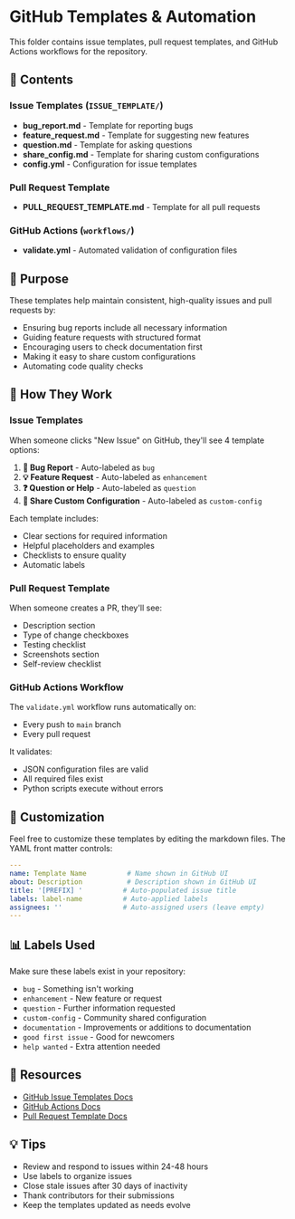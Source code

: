 # GitHub Templates & Automation

This folder contains issue templates, pull request templates, and GitHub Actions workflows for the repository.

## 📁 Contents

### Issue Templates (`ISSUE_TEMPLATE/`)

- **bug_report.md** - Template for reporting bugs
- **feature_request.md** - Template for suggesting new features
- **question.md** - Template for asking questions
- **share_config.md** - Template for sharing custom configurations
- **config.yml** - Configuration for issue templates

### Pull Request Template

- **PULL_REQUEST_TEMPLATE.md** - Template for all pull requests

### GitHub Actions (`workflows/`)

- **validate.yml** - Automated validation of configuration files

## 🎯 Purpose

These templates help maintain consistent, high-quality issues and pull requests by:

- Ensuring bug reports include all necessary information
- Guiding feature requests with structured format
- Encouraging users to check documentation first
- Making it easy to share custom configurations
- Automating code quality checks

## 🚀 How They Work

### Issue Templates

When someone clicks "New Issue" on GitHub, they'll see 4 template options:

1. **🐛 Bug Report** - Auto-labeled as `bug`
2. **💡 Feature Request** - Auto-labeled as `enhancement`
3. **❓ Question or Help** - Auto-labeled as `question`
4. **🎨 Share Custom Configuration** - Auto-labeled as `custom-config`

Each template includes:
- Clear sections for required information
- Helpful placeholders and examples
- Checklists to ensure quality
- Automatic labels

### Pull Request Template

When someone creates a PR, they'll see:
- Description section
- Type of change checkboxes
- Testing checklist
- Screenshots section
- Self-review checklist

### GitHub Actions Workflow

The `validate.yml` workflow runs automatically on:
- Every push to `main` branch
- Every pull request

It validates:
- JSON configuration files are valid
- All required files exist
- Python scripts execute without errors

## 🔧 Customization

Feel free to customize these templates by editing the markdown files. The YAML front matter controls:

```yaml
---
name: Template Name          # Name shown in GitHub UI
about: Description           # Description shown in GitHub UI
title: '[PREFIX] '          # Auto-populated issue title
labels: label-name          # Auto-applied labels
assignees: ''               # Auto-assigned users (leave empty)
---
```

## 📊 Labels Used

Make sure these labels exist in your repository:

- `bug` - Something isn't working
- `enhancement` - New feature or request
- `question` - Further information requested
- `custom-config` - Community shared configuration
- `documentation` - Improvements or additions to documentation
- `good first issue` - Good for newcomers
- `help wanted` - Extra attention needed

## 🔗 Resources

- [GitHub Issue Templates Docs](https://docs.github.com/en/communities/using-templates-to-encourage-useful-issues-and-pull-requests/configuring-issue-templates-for-your-repository)
- [GitHub Actions Docs](https://docs.github.com/en/actions)
- [Pull Request Template Docs](https://docs.github.com/en/communities/using-templates-to-encourage-useful-issues-and-pull-requests/creating-a-pull-request-template-for-your-repository)

## 💡 Tips

- Review and respond to issues within 24-48 hours
- Use labels to organize issues
- Close stale issues after 30 days of inactivity
- Thank contributors for their submissions
- Keep the templates updated as needs evolve
